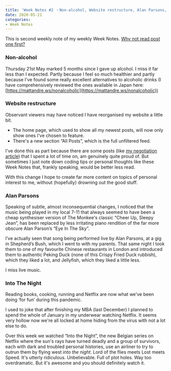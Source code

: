 ```yaml
---
title: 'Week Notes #2 ・Non-alcohol, Website restructure, Alan Parsons, Into The Night'
date: 2020-05-21
categories:
- Week Notes
---
```


This is second weekly note of my weekly Week Notes. [Why not read post one first?](https://mattandre.ws/2020/05/week-notes-1/)

### Non-alcohol

Thursday 21st May marked 5 months since I gave up alcohol. I miss it far less than I expected. Partly because I feel so much healthier and partly because I've found some really excellent alternatives to alcoholic drinks (I have comprehensively reviewed the ones available in Japan here: [https://mattandre.ws/nonalcoholic](https://mattandre.ws/nonalcoholic))

### Website restructure

Observant viewers may have noticed I have reorganised my website a little bit.

- The home page, which used to show all my newest posts, will now only show ones I've chosen to feature.
- There's a new section “All Posts”, which is the full unfiltered feed.

I've done this as part because there are some posts (like [my negotiation article](https://mattandre.ws/2020/01/8-tips-for-better-negotiation/)) that I spent a lot of time on, am genuinely quite proud of. But sometimes I just note down coding tips or personal thoughts like these Week Notes that, frankly speaking, would be better less read.

With this change I hope to create far more content on topics of personal interest to me, without (hopefully) drowning out the good stuff.

### Alan Parsons

Speaking of subtle, almost inconsequential changes, I noticed that the music being played in my local 7-11 that always seemed to have been a cheap synthesiser version of The Monkee's classic “Cheer Up, Sleepy Jean”, has been replaced by less irritating piano rendition of the far more obscure Alan Parson’s “Eye In The Sky”.

I’ve actually seen that song being performed live by Alan Parsons, at a gig in Shepherd’s Bush, which I went to with my parents. That same night I took them to one of my favourite Chinese restaurants in London and introduced them to authentic Peking Duck (none of this Crispy Fried Duck rubbish), which they liked a lot, and Jellyfish, which they liked a little less.

I miss live music.

### Into The Night

Reading books, cooking, running and Netflix are now what we've been doing ‘for fun’ during this pandemic.

I used to joke that after finishing my MBA (last December) I planned to spend the whole of January in my underwear watching Netflix. It seems very hollow now we're all locked at home hiding from the virus with not a lot else to do.

Over this week we watched “Into the Night”, the new Belgian series on Netflix where the sun's rays have turned deadly and a group of survivors, each with dark and troubled personal histories, use an airliner to try to outrun them by flying west *into the night*. Lord of the flies meets Lost meets Speed. It's utterly ridiculous. Unbelievable. Full of plot holes. Way too overdramatic. But it's awesome and you should definitely watch it.
